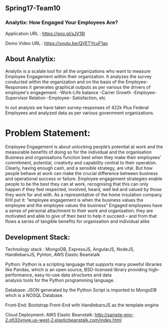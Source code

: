 ## Spring17-Team10

### Analytix: How Engaged Your Employees Are?

Application URL :  https://goo.gl/sJV18I

Demo Video URL : https://youtu.be/QVETYcuF1ao

## About Analytix:

Analytix is a scalale tool for all the organizations who want to measure Employee Engagement within their organization. 
It analyzes the survey conducted within the organization and on the basis of the Employee-Responses it generates graphical outputs as per various the drivers of employee's engagement:
-Work-Life balance
-Carrer Growth
-Employee-Supervisor Relation
-Employee- Satisfaction, etc

In out analysis we have taken survey-responses of 422k Plus Federal Employees and analyzed data as per various govenrment organizations.

# Problem Statement:

Employee Engagement is about unlocking people’s potential at work and the measurable benefits of doing so for the individual and the organisation
Business and organisations function best when they make their employees’ commitment, potential, creativity and capability central to their operation. Clearly, having enough cash, and a sensible strategy, are vital. But how people behave at work can make the crucial difference between business and operational success or failure. 
Employee engagement strategies enable people to be the best they can at work, recognising that this can only happen if they feel respected, involved, heard, well led and valued by those they work for and with. As a representative of the home insulation company KHI put it: “employee engagement is when the business values the employee and the employee values the business” 
Engaged employees have a sense of personal attachment to their work and organisation; they are motivated and able to give of their best to help it succeed – and from that flows a series of tangible benefits for organisation and individual alike

## Development Stack:

Technology stack :  MongoDB, ExpressJS, AngularJS, NodeJS, HandlebarsJS, Pyhton, AWS Elastic Beanstalk

Python: Python is a scripting language that supports many poweful libraries like Pandas, which is an open source,
         BSD-licensed library providing high-performance, easy-to-use data structures and data  
         analysis tools for the Python programming language.

Database: JSON generated by the Python Script is imported to MongoDB whch is a NOSQL Database.

Front-End: Bootstrap Front-End with HandlebarsJS as the template engine

Cloud Deployment: 
AWS Elastic Beanstalk: http://sample-env-2.qfj33vnyje.us-west-2.elasticbeanstalk.com/index.html
